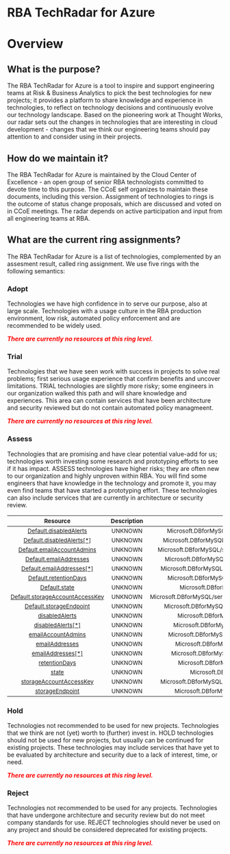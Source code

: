 
RBA TechRadar for Azure
=======================

# Overview

## What is the purpose?


The RBA TechRadar for Azure is a tool to inspire and support engineering teams at Risk & Business Analytics to pick the best technologies for new projects; it provides a platform to share knowledge and experience in technologies, to reflect on technology decisions and continuously evolve our technology landscape.  Based on the pioneering work at Thought Works, our radar sets out the changes in technologies that are interesting in cloud development - changes that we think our engineering teams should pay attention to and consider using in their projects.
## How do we maintain it?


The RBA TechRadar for Azure is maintained by the Cloud Center of Excellence - an open group of senior RBA technologists committed to devote time to this purpose.  The CCoE self organizes to maintain these documents, including this version.  Assignment of technologies to rings is the outcome of status change proposals, which are discussed and voted on in CCoE meetings.  The radar depends on active participation and input from all engineering teams at RBA.
## What are the current ring assignments?


The RBA TechRadar for Azure is a list of technologies, complemented by an assesment result, called ring assignment.  We use five rings with the following semantics:
### Adopt


Technologies we have high confidence in to serve our purpose, also at large scale.  Technologies with a usage culture in the RBA production environment, low risk, automated policy enforcement and are recommended to be widely used.  
  
***<font color="red"> There are currently no resources at this ring level. </font>***
### Trial


Technologies that we have seen work with success in projects to solve real problems;  first serious usage experience that confirm benefits and uncover limitations.  TRIAL technologies are slightly more risky; some engineers in our organization walked this path and will share knowledge and experiences.  This area can contain services that have been architecture and security reviewed but do not contain automated policy managmeent.  
  
***<font color="red"> There are currently no resources at this ring level. </font>***
### Assess


Technologies that are promising and have clear potential value-add for us; technologies worth investing some research and prototyping efforts to see if it has impact.  ASSESS technologies have higher risks;  they are often new to our organization and highly unproven within RBA.  You will find some engineers that have knowledge in the technology and promote it, you may even find teams that have started a prototyping effort.  These technologies can also include services that are currently in architecture or security review.  

|<sub>Resource</sub>|<sub>Description</sub>|<sub>Path</sub>|<sub>Status</sub>|
| :---: | :---: | :---: | :---: |
|<sub>[Default.disabledAlerts](https://github.com/openrba/python-azure-techradar/tree/master/Microsoft.DBforMySQL/servers/securityAlertPolicies/Default.disabledAlerts)</sub>|<sub>UNKNOWN</sub>|<sub>Microsoft.DBforMySQL/servers/securityAlertPolicies/Default.disabledAlerts</sub>|<sub>ASSESS</sub>|
|<sub>[Default.disabledAlerts[*]](https://github.com/openrba/python-azure-techradar/tree/master/Microsoft.DBforMySQL/servers/securityAlertPolicies/Default.disabledAlerts[*])</sub>|<sub>UNKNOWN</sub>|<sub>Microsoft.DBforMySQL/servers/securityAlertPolicies/Default.disabledAlerts[*]</sub>|<sub>ASSESS</sub>|
|<sub>[Default.emailAccountAdmins](https://github.com/openrba/python-azure-techradar/tree/master/Microsoft.DBforMySQL/servers/securityAlertPolicies/Default.emailAccountAdmins)</sub>|<sub>UNKNOWN</sub>|<sub>Microsoft.DBforMySQL/servers/securityAlertPolicies/Default.emailAccountAdmins</sub>|<sub>ASSESS</sub>|
|<sub>[Default.emailAddresses](https://github.com/openrba/python-azure-techradar/tree/master/Microsoft.DBforMySQL/servers/securityAlertPolicies/Default.emailAddresses)</sub>|<sub>UNKNOWN</sub>|<sub>Microsoft.DBforMySQL/servers/securityAlertPolicies/Default.emailAddresses</sub>|<sub>ASSESS</sub>|
|<sub>[Default.emailAddresses[*]](https://github.com/openrba/python-azure-techradar/tree/master/Microsoft.DBforMySQL/servers/securityAlertPolicies/Default.emailAddresses[*])</sub>|<sub>UNKNOWN</sub>|<sub>Microsoft.DBforMySQL/servers/securityAlertPolicies/Default.emailAddresses[*]</sub>|<sub>ASSESS</sub>|
|<sub>[Default.retentionDays](https://github.com/openrba/python-azure-techradar/tree/master/Microsoft.DBforMySQL/servers/securityAlertPolicies/Default.retentionDays)</sub>|<sub>UNKNOWN</sub>|<sub>Microsoft.DBforMySQL/servers/securityAlertPolicies/Default.retentionDays</sub>|<sub>ASSESS</sub>|
|<sub>[Default.state](https://github.com/openrba/python-azure-techradar/tree/master/Microsoft.DBforMySQL/servers/securityAlertPolicies/Default.state)</sub>|<sub>UNKNOWN</sub>|<sub>Microsoft.DBforMySQL/servers/securityAlertPolicies/Default.state</sub>|<sub>ASSESS</sub>|
|<sub>[Default.storageAccountAccessKey](https://github.com/openrba/python-azure-techradar/tree/master/Microsoft.DBforMySQL/servers/securityAlertPolicies/Default.storageAccountAccessKey)</sub>|<sub>UNKNOWN</sub>|<sub>Microsoft.DBforMySQL/servers/securityAlertPolicies/Default.storageAccountAccessKey</sub>|<sub>ASSESS</sub>|
|<sub>[Default.storageEndpoint](https://github.com/openrba/python-azure-techradar/tree/master/Microsoft.DBforMySQL/servers/securityAlertPolicies/Default.storageEndpoint)</sub>|<sub>UNKNOWN</sub>|<sub>Microsoft.DBforMySQL/servers/securityAlertPolicies/Default.storageEndpoint</sub>|<sub>ASSESS</sub>|
|<sub>[disabledAlerts](https://github.com/openrba/python-azure-techradar/tree/master/Microsoft.DBforMySQL/servers/securityAlertPolicies/disabledAlerts)</sub>|<sub>UNKNOWN</sub>|<sub>Microsoft.DBforMySQL/servers/securityAlertPolicies/disabledAlerts</sub>|<sub>ASSESS</sub>|
|<sub>[disabledAlerts[*]](https://github.com/openrba/python-azure-techradar/tree/master/Microsoft.DBforMySQL/servers/securityAlertPolicies/disabledAlerts[*])</sub>|<sub>UNKNOWN</sub>|<sub>Microsoft.DBforMySQL/servers/securityAlertPolicies/disabledAlerts[*]</sub>|<sub>ASSESS</sub>|
|<sub>[emailAccountAdmins](https://github.com/openrba/python-azure-techradar/tree/master/Microsoft.DBforMySQL/servers/securityAlertPolicies/emailAccountAdmins)</sub>|<sub>UNKNOWN</sub>|<sub>Microsoft.DBforMySQL/servers/securityAlertPolicies/emailAccountAdmins</sub>|<sub>ASSESS</sub>|
|<sub>[emailAddresses](https://github.com/openrba/python-azure-techradar/tree/master/Microsoft.DBforMySQL/servers/securityAlertPolicies/emailAddresses)</sub>|<sub>UNKNOWN</sub>|<sub>Microsoft.DBforMySQL/servers/securityAlertPolicies/emailAddresses</sub>|<sub>ASSESS</sub>|
|<sub>[emailAddresses[*]](https://github.com/openrba/python-azure-techradar/tree/master/Microsoft.DBforMySQL/servers/securityAlertPolicies/emailAddresses[*])</sub>|<sub>UNKNOWN</sub>|<sub>Microsoft.DBforMySQL/servers/securityAlertPolicies/emailAddresses[*]</sub>|<sub>ASSESS</sub>|
|<sub>[retentionDays](https://github.com/openrba/python-azure-techradar/tree/master/Microsoft.DBforMySQL/servers/securityAlertPolicies/retentionDays)</sub>|<sub>UNKNOWN</sub>|<sub>Microsoft.DBforMySQL/servers/securityAlertPolicies/retentionDays</sub>|<sub>ASSESS</sub>|
|<sub>[state](https://github.com/openrba/python-azure-techradar/tree/master/Microsoft.DBforMySQL/servers/securityAlertPolicies/state)</sub>|<sub>UNKNOWN</sub>|<sub>Microsoft.DBforMySQL/servers/securityAlertPolicies/state</sub>|<sub>ASSESS</sub>|
|<sub>[storageAccountAccessKey](https://github.com/openrba/python-azure-techradar/tree/master/Microsoft.DBforMySQL/servers/securityAlertPolicies/storageAccountAccessKey)</sub>|<sub>UNKNOWN</sub>|<sub>Microsoft.DBforMySQL/servers/securityAlertPolicies/storageAccountAccessKey</sub>|<sub>ASSESS</sub>|
|<sub>[storageEndpoint](https://github.com/openrba/python-azure-techradar/tree/master/Microsoft.DBforMySQL/servers/securityAlertPolicies/storageEndpoint)</sub>|<sub>UNKNOWN</sub>|<sub>Microsoft.DBforMySQL/servers/securityAlertPolicies/storageEndpoint</sub>|<sub>ASSESS</sub>|

### Hold


Technologies not recommended to be used for new projects. Technologies that we think are not (yet) worth to (further) invest in.  HOLD technologies should not be used for new projects, but usually can be continued for existing projects.  These technologies may include services that have yet to be evaluated by architecture and security due to a lack of interest, time, or need.  
  
***<font color="red"> There are currently no resources at this ring level. </font>***
### Reject


Technologies not recommended to be used for any projects. Technologies that have undergone architecture and security review but do not meet company standards for use.  REJECT technologies should never be used on any project and should be considered deprecated for existing projects.  
  
***<font color="red"> There are currently no resources at this ring level. </font>***